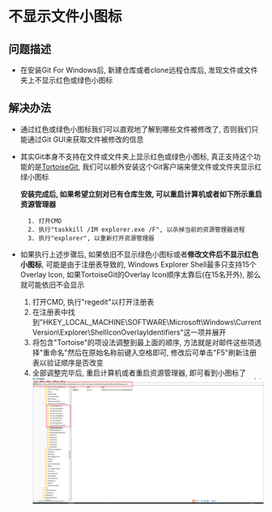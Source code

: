# 不显示文件小图标

## 问题描述

* 在安装Git For Windows后, 新建仓库或者clone远程仓库后, 发现文件或文件夹上不显示红色或绿色小图标

## 解决办法

* 通过红色或绿色小图标我们可以直观地了解到哪些文件被修改了, 否则我们只能通过Git GUI来获取文件被修改的信息

* 其实Git本身不支持在文件或文件夹上显示红色或绿色小图标, 真正支持这个功能的是[TortoiseGit](https://tortoisegit.org/), 我们可以额外安装这个Git客户端来使文件或文件夹显示红绿小图标

    **安装完成后, 如果希望立刻对已有仓库生效, 可以重启计算机或者如下所示重启资源管理器**

        1. 打开CMD
        2. 执行"taskkill /IM explorer.exe /F", 以杀掉当前的资源管理器进程
        3. 执行"explorer", 以重新打开资源管理器

* 如果执行上述步骤后, 如果依旧不显示绿色小图标或者**修改文件后不显示红色小图标**, 可能是由于注册表导致的, Windows Explorer Shell最多只支持15个Overlay Icon, 如果TortoiseGit的Overlay Icon顺序太靠后(在15名开外), 那么就可能依旧不会显示

    1. 打开CMD, 执行"regedit"以打开注册表
    2. 在注册表中找到"HKEY_LOCAL_MACHINE\SOFTWARE\Microsoft\Windows\CurrentVersion\Explorer\ShellIconOverlayIdentifiers"这一项并展开
    3. 将包含"Tortoise"的项设法调整到最上面的顺序, 方法就是对邮件这些项选择"重命名"然后在原始名称前键入空格即可, 修改后可单击"F5"刷新注册表以验证顺序是否改变
    4. 全部调整完毕后, 重启计算机或者重启资源管理器, 即可看到小图标了
    ![registry](https://raw.githubusercontent.com/garenchan/My-Worklog/master/docs/snapshots/git/registry.png)
